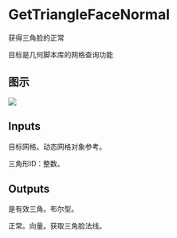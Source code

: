# GetTriangleFaceNormal

获得三角脸的正常

目标是几何脚本库的网格查询功能

## 图示

![]($-20221218-19120563.png)

## Inputs

目标网格。动态网格对象参考。

三角形ID：整数。  

## Outputs

是有效三角。布尔型。

正常。向量。获取三角脸法线。
